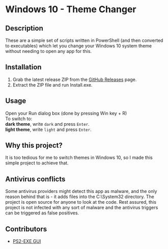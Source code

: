 # Windows 10 - Theme Changer

## Description  
These are a simple set of scripts written in PowerShell (and then converted to executables) which let you change your Windows 10 system theme without needing to open any app for this.  

## Installation
1. Grab the latest release ZIP from the [GitHub Releases](https://github.com/pratyakshm/Win10-Theme/releases) page.  
2. Extract the ZIP file and run Install.exe.  

## Usage
Open your Run dialog box (done by pressing Win key + R)  
To switch to:  
 **dark theme**, write ``dark`` and press ``Enter``.  
 **light theme**, write ``light`` and press ``Enter``.  

## Why this project?  
It is too tedious for me to switch themes in Windows 10, so I made this simple project to achieve that.  

## Antivirus conflicts
Some antivirus providers might detect this app as malware, and the only reason behind that is - it adds files into the C:\System32 directory. The project is open source for anyone to look at the code. Rest assured, this project is not infected with any sort of malware and the antivirus triggers can be triggered as false positives.

## Contributors  
- [PS2-EXE GUI](https://gallery.technet.microsoft.com/scriptcenter/PS2EXE-GUI-Convert-e7cb69d5)  

